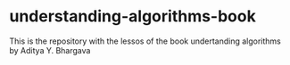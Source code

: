 # understanding-algorithms-book
This is the repository with the lessos of the book undertanding algorithms by Aditya Y. Bhargava
